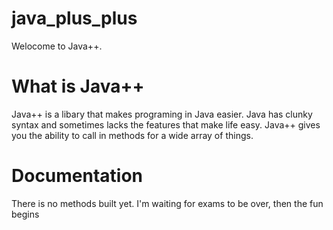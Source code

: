 # java_plus_plus
Welocome to Java++.
<h1>What is Java++</h1>
Java++ is a libary that makes programing in Java easier. Java has clunky syntax and sometimes lacks the features that make life easy. Java++ gives you the ability to call in methods for a wide array of things.

<h1>Documentation</h1>
There is no methods built yet. I'm waiting for exams to be over, then the fun begins
